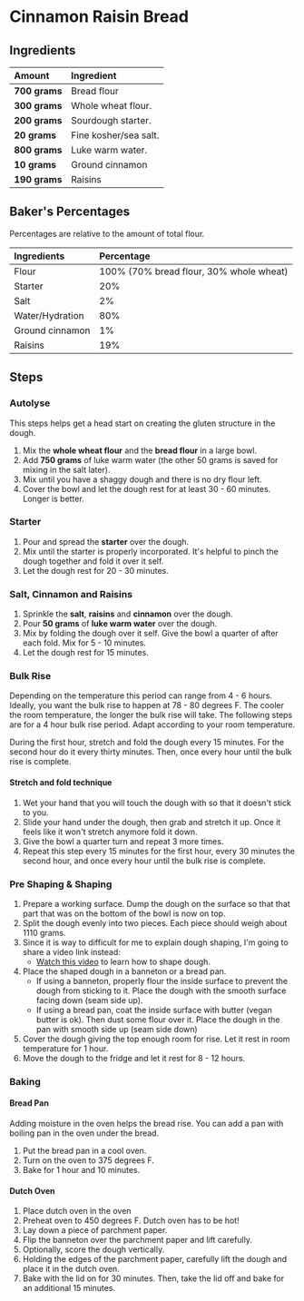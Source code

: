 # Cinnamon Raisin Bread

## Ingredients

| Amount             | Ingredient                                                                   |
|:-------------------|:-----------------------------------------------------------------------------|
|**700 grams**       | Bread flour                                                            |
|**300 grams**       | Whole wheat flour.                                     |
|**200 grams**  | Sourdough starter.                                                                       |
|**20 grams**     | Fine kosher/sea salt.                                                        |
|**800 grams**  | Luke warm water.                                                            |
|**10 grams**  | Ground cinnamon  |
|**190 grams** | Raisins    |

## Baker's Percentages

Percentages are relative to the amount of total flour.

| Ingredients        | Percentage                                                                   |
|:-------------------|:-----------------------------------------------------------------------------|
| Flour | 100% (70% bread flour, 30% whole wheat)   |
| Starter   | 20%   |
| Salt  | 2%    |
| Water/Hydration | 80%   |
| Ground cinnamon   | 1%
| Raisins | 19% |

## Steps

### Autolyse

This steps helps get a head start on creating the gluten structure in the dough.

1. Mix the **whole wheat flour** and the **bread flour** in a large bowl.
2. Add **750 grams** of luke warm water (the other 50 grams is
   saved for mixing in the salt later).
3. Mix until you have a shaggy dough and there is no dry flour left.
4. Cover the bowl and let the dough rest for at least 30 - 60 minutes. Longer is better.

### Starter

1. Pour and spread the **starter** over the dough.
2. Mix until the starter is properly incorporated. It's helpful to pinch the dough together and fold
   it over it self.
3. Let the dough rest for 20 - 30 minutes.

### Salt, Cinnamon and Raisins

1. Sprinkle the **salt**, **raisins** and **cinnamon** over the dough.
2. Pour **50 grams** of **luke warm water** over the dough.
3. Mix by folding the dough over it self. Give the bowl a quarter of after each fold. Mix for 5 - 10
   minutes.
4. Let the dough rest for 15 minutes.

### Bulk Rise

Depending on the temperature this period can range from 4 - 6 hours. Ideally, you want the bulk rise
to happen at 78 - 80 degrees F. The cooler the room temperature, the longer the bulk rise will take.
The following steps are for a 4 hour bulk rise period. Adapt according to your room temperature.

During the first hour, stretch and fold the dough every 15 minutes. For the second hour do it every
thirty minutes. Then, once every hour until the bulk rise is complete.

#### Stretch and fold technique

1. Wet your hand that you will touch the dough with so that it doesn't stick to you.
2. Slide your hand under the dough, then grab and stretch it up. Once it feels like it won't stretch
   anymore fold it down.
3. Give the bowl a quarter turn and repeat 3 more times.
4. Repeat this step every 15 minutes for the first hour, every 30 minutes the second hour, and once
   every hour until the bulk rise is complete.
   
### Pre Shaping & Shaping

1. Prepare a working surface. Dump the dough on the surface so that that part that was on the bottom of
   the bowl is now on top.
2. Split the dough evenly into two pieces. Each piece should weigh about 1110 grams.
2. Since it is way to difficult for me to explain dough shaping, I'm going to share a video link instead:
    * [Watch this video](https://www.youtube.com/watch?v=vEG1BjWroT0) to learn how to shape dough.
3. Place the shaped dough in a banneton or a bread pan.
    * If using a banneton, properly flour the inside surface to prevent the dough from sticking to it.
      Place the dough with the smooth surface facing down (seam side up).
    * If using a bread pan, coat the inside surface with butter (vegan butter is ok). Then dust some
      flour over it. Place the dough in the pan with smooth side up (seam side down)
4. Cover the dough giving the top enough room for rise. Let it rest in room temperature for 1 hour.
5. Move the dough to the fridge and let it rest for 8 - 12 hours.

### Baking

#### Bread Pan

Adding moisture in the oven helps the bread rise. You can add a pan with boiling pan in the oven
under the bread.

1. Put the bread pan in a cool oven.
2. Turn on the oven to 375 degrees F.
3. Bake for 1 hour and 10 minutes.

#### Dutch Oven

1. Place dutch oven in the oven
1. Preheat oven to 450 degrees F. Dutch oven has to be hot!
1. Lay down a piece of parchment paper.
2. Flip the banneton over the parchment paper and lift carefully.
3. Optionally, score the dough vertically.
4. Holding the edges of the parchment paper, carefully lift the dough and place it in the dutch oven.
5. Bake with the lid on for 30 minutes. Then, take the lid off and bake for an additional 15 minutes.
